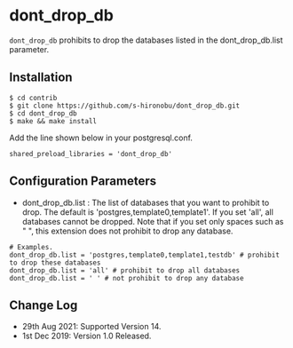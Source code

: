 # dont_drop_db

`dont_drop_db` prohibits to drop the databases listed in the dont_drop_db.list parameter.

## Installation
```
$ cd contrib
$ git clone https://github.com/s-hironobu/dont_drop_db.git
$ cd dont_drop_db
$ make && make install
```

Add the line shown below in your postgresql.conf.

```
shared_preload_libraries = 'dont_drop_db'
```

## Configuration Parameters

 - dont_drop_db.list : The list of databases that you want to prohibit to drop. The default is 'postgres,template0,template1'. If you set 'all', all databases cannot be dropped. Note that if you set only spaces such as " ", this extension does not prohibit to drop any database.

```
# Examples.
dont_drop_db.list = 'postgres,template0,template1,testdb' # prohibit to drop these databases
dont_drop_db.list = 'all' # prohibit to drop all databases
dont_drop_db.list = ' ' # not prohibit to drop any database
```

## Change Log
- 29th Aug 2021: Supported Version 14.
- 1st Dec 2019: Version 1.0 Released.
